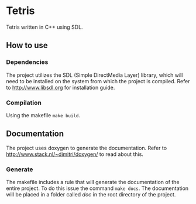 Tetris
======

Tetris written in C++ using SDL.

## How to use

### Dependencies
The project utilizes the SDL (Simple DirectMedia Layer) library, which will need to be installed on the system from which the project is compiled. Refer to <a href="http://www.libsdl.org/">http://www.libsdl.org</a> for installation guide.

### Compilation
Using the makefile <code>make build</code>.

## Documentation
The project uses doxygen to generate the documentation. Refer to <a href="http://www.stack.nl/~dimitri/doxygen/">http://www.stack.nl/~dimitri/doxygen/</a> to read about this.

### Generate
The makefile includes a rule that will generate the documentation of the entire project. To do this issue the command <code>make docs</code>. The documentation will be placed in a folder called <em>doc</em> in the root directory of the project.
